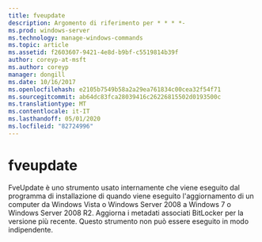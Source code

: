 ```yaml
---
title: fveupdate
description: Argomento di riferimento per * * * *-
ms.prod: windows-server
ms.technology: manage-windows-commands
ms.topic: article
ms.assetid: f2603607-9421-4e8d-b9bf-c5519814b39f
author: coreyp-at-msft
ms.author: coreyp
manager: dongill
ms.date: 10/16/2017
ms.openlocfilehash: e2105b7549b58a2a29ea761834c00cea32f54f71
ms.sourcegitcommit: ab64dc83fca28039416c26226815502d0193500c
ms.translationtype: MT
ms.contentlocale: it-IT
ms.lasthandoff: 05/01/2020
ms.locfileid: "82724996"
---
```

# <a name="fveupdate"></a>fveupdate



FveUpdate è uno strumento usato internamente che viene eseguito dal programma di installazione di quando viene eseguito l'aggiornamento di un computer da Windows Vista o Windows Server 2008 a Windows 7 o Windows Server 2008 R2. Aggiorna i metadati associati BitLocker per la versione più recente. Questo strumento non può essere eseguito in modo indipendente.